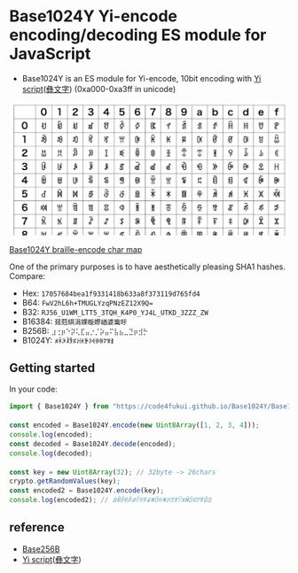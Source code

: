 # Base1024Y Yi-encode encoding/decoding ES module for JavaScript

- Base1024Y is an ES module for Yi-encode, 10bit encoding with [Yi script](https://en.wikipedia.org/wiki/Yi_script)([彝文字](https://ja.wikipedia.org/wiki/%E5%BD%9D%E6%96%87%E5%AD%97)) (0xa000-0xa3ff in unicode)

![Base1024Y.png](Base1024Y.png)

[Base1024Y braille-encode char map](https://code4fukui.github.io/Base1024Y/)

One of the primary purposes is to have aesthetically pleasing SHA1 hashes. Compare:

- Hex:    `17057684bea1f9331418b633a8f373119d765fd4`
- B64:    `FwV2hL6h+TMUGLYzqPNzEZ12X9Q=`
- B32:    `RJ56_U1WM_LTT5_3TQH_K4P0_YJ4L_UTKD_3ZZZ_ZW`
- B16384: `叕蒄綨涓婐暶嫪崷婆歶旴`
- B256B:  `⣰⢐⡶⠑⡽⢅⣏⣤⡐⡈⡵⣤⠍⣧⣦⣀⣙⡶⣺⡓`
- B1024Y: `ꁜꁗꆡꂾꊇꎓꃅꀘꋘꌺꈼꍳꁆꇗꆗꏔ`

## Getting started

In your code:

```javascript
import { Base1024Y } from "https://code4fukui.github.io/Base1024Y/Base1024Y.js";

const encoded = Base1024Y.encode(new Uint8Array([1, 2, 3, 4]));
console.log(encoded);
const decoded = Base1024Y.decode(encoded);
console.log(decoded);

const key = new Uint8Array(32); // 32byte -> 26chars
crypto.getRandomValues(key);
const encoded2 = Base1024Y.encode(key);
console.log(encoded2); // ꇷꆁꊳꊙꂜꂡꋮꀬꅶꂟꇾꇳꃛꇾꃅꇖꏙꌨꎫꁑꅒꂁꇗꂎꅏꀠ
```

## reference

- [Base256B](https://github.com/code4fukui/Base256B)
- [Yi script](https://en.wikipedia.org/wiki/Yi_script)([彝文字](https://ja.wikipedia.org/wiki/%E5%BD%9D%E6%96%87%E5%AD%97))
